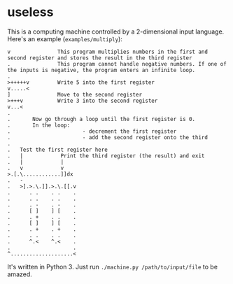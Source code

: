 # useless

This is a computing machine controlled by a 2-dimensional input language. Here's an example (```examples/multiply```):

```
v               This program multiplies numbers in the first and second register and stores the result in the third register
.               This program cannot handle negative numbers. If one of the inputs is negative, the program enters an infinite loop.
.
>+++++v         Write 5 into the first register
v.....<
]               Move to the second register
>+++v           Write 3 into the second register
v...<
.
.       Now go through a loop until the first register is 0.
.       In the loop:
.                       - decrement the first register
.                       - add the second register onto the third
.
.   Test the first register here
.   |            Print the third register (the result) and exit
.   |            |
.   v            v
>.[.\............]]dx
.   -
.   >].>.\.]].>.\.[[.v
.      . .    . .    .
.      . .    . .    .
.      . -    . -    .
.      [ ]    ] [    .
.      . +    . .    .
.      [ ]    ] [    .
.      . +    . +    .
.      . .    . .    .
.      ^.<    ^.<    .
.                    .
^....................<
```

It's written in Python 3. Just run ```./machine.py /path/to/input/file``` to be amazed.
